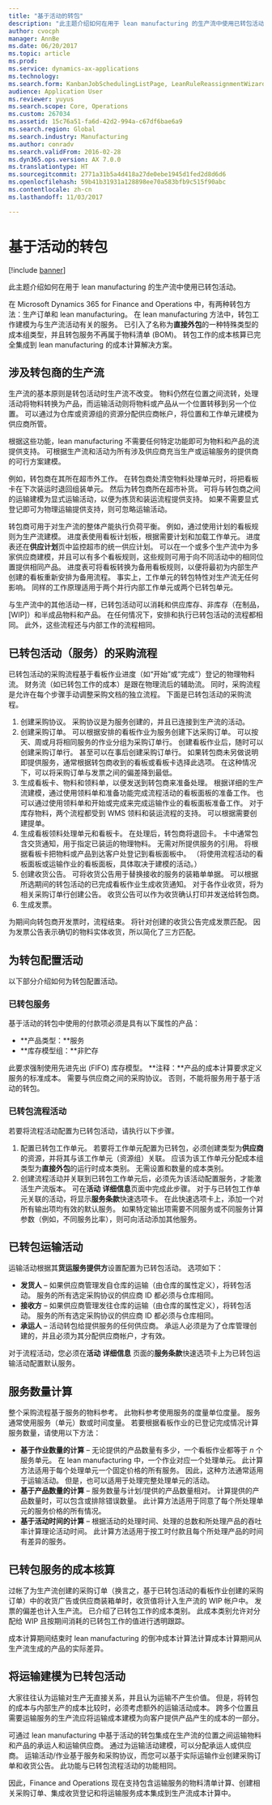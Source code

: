 ```yaml
---
title: "基于活动的转包"
description: "此主题介绍如何在用于 lean manufacturing 的生产流中使用已转包活动。"
author: cvocph
manager: AnnBe
ms.date: 06/20/2017
ms.topic: article
ms.prod: 
ms.service: dynamics-ax-applications
ms.technology: 
ms.search.form: KanbanJobSchedulingListPage, LeanRuleReassignmentWizard, PlanActivity, ReqSupplyDemandSchedule
audience: Application User
ms.reviewer: yuyus
ms.search.scope: Core, Operations
ms.custom: 267034
ms.assetid: 15c76a51-fa6d-42d2-994a-c67df6bae6a9
ms.search.region: Global
ms.search.industry: Manufacturing
ms.author: conradv
ms.search.validFrom: 2016-02-28
ms.dyn365.ops.version: AX 7.0.0
ms.translationtype: HT
ms.sourcegitcommit: 2771a31b5a4d418a27de0ebe1945d1fed2d8d6d6
ms.openlocfilehash: 59b41b31931a128898ee70a583bfb9c515f90abc
ms.contentlocale: zh-cn
ms.lasthandoff: 11/03/2017

---
```


# <a name="activity-based-subcontracting"></a>基于活动的转包

[!include [banner](../includes/banner.md)]

此主题介绍如何在用于 lean manufacturing 的生产流中使用已转包活动。

在 Microsoft Dynamics 365 for Finance and Operations 中，有两种转包方法：生产订单和 lean manufacturing。 在 lean manufacturing 方法中，转包工作建模为与生产流活动有关的服务。 已引入了名称为**直接外包**的一种特殊类型的成本组类型，并且转包服务不再属于物料清单 (BOM)。 转包工作的成本核算已完全集成到 lean manufacturing 的成本计算解决方案。

## <a name="production-flows-that-involve-subcontractors"></a>涉及转包商的生产流
生产流的基本原则是转包活动时生产流不改变。 物料仍然在位置之间流转，处理活动将物料转换为产品，而运输活动则将物料或产品从一个位置转移到另一个位置。 可以通过为仓库或资源组的资源分配供应商帐户，将位置和工作单元建模为供应商所管。  

根据这些功能，lean manufacturing 不需要任何特定功能即可为物料和产品的流提供支持。 可根据生产流和活动为所有涉及供应商充当生产或运输服务的提供商的可行方案建模。  

例如，转包商在其所在超市外工作。 在转包商处清空物料处理单元时，将把看板卡在下次装运时退回组装单元。 然后为转包商所在超市补货。 可将与转包商之间的运输建模为显式运输活动，以便为拣货和装运流程提供支持。 如果不需要显式登记即可为物理运输提供支持，则可忽略运输活动。  

转包商可用于对生产流的整体产能执行负荷平衡。 例如，通过使用计划的看板规则为生产流建模。 进度表使用看板计划板，根据需要计划和加载工作单元。 进度表还在**供应计划**页中监控超市的统一供应计划。 可以在一个或多个生产流中为多家供应商建模，并且可以有多个看板规则，这些规则可用于向不同活动中的相同位置提供相同产品。 进度表可将看板转换为备用看板规则，以便将最初为内部生产创建的看板重新安排为备用流程。 事实上，工作单元的转包特性对生产流无任何影响。 同样的工作原理适用于两个并行内部工作单元或两个已转包单元。   

与生产流中的其他活动一样，已转包活动可以消耗和供应库存、非库存（在制品，\[WIP\]）和半成品物料和产品。 在任何情况下，安排和执行已转包活动的流程都相同。 此外，这些流程还与内部工作的流程相同。

## <a name="purchase-process-for-subcontracted-activities-services"></a>已转包活动（服务）的采购流程
已转包活动的采购流程基于看板作业进度（如“开始”或“完成”）登记的物理物料流。 财务流（如已转包工作的成本）是跟在物理流后的辅助流。 同时，采购流程是允许在每个步骤手动调整采购文档的独立流程。 下面是已转包活动的采购流程。

1.  创建采购协议。 采购协议是为服务创建的，并且已连接到生产流的活动。
2.  创建采购订单。 可以根据安排的看板作业为服务创建下达采购订单。 可以按天、周或月将相同服务的作业分组为采购订单行。 创建看板作业后，随时可以创建采购订单行。 甚至可以在事后创建采购订单行。 如果转包商未另做说明即提供服务，通常根据转包商收到的看板或看板卡选择此选项。 在这种情况下，可以将采购订单与发票之间的偏差降到最低。
3.  生成看板卡、物料和领料单，以便发送到转包商来准备处理。 根据详细的生产流建模，通过使用领料单和准备功能完成流程活动的看板面板的准备工作。 也可以通过使用领料单和开始或完成来完成运输作业的看板面板准备工作。 对于库存物料，两个流程都受到 WMS 领料和装运流程的支持。 可以根据需要创建提单。
4.  生成看板领料处理单元和看板卡。 在处理后，转包商将退回卡。 卡中通常包含交货通知，用于指定已装运的物理物料。 无需对所提供服务的引用。 将根据看板卡把物料或产品到达客户处登记到看板面板中。 （将使用流程活动的看板面板或运输作业的看板面板，具体取决于建模的活动。）
5.  创建收货公告。 可将收货公告用于替换接收的服务的装箱单单据。 可以根据所选期间的转包活动的已完成看板作业生成收货通知。 对于各作业收货，将为相关采购订单行创建公告。 收货公告可以作为收货确认打印并发送给转包商。
6.  生成发票。

为期间向转包商开发票时，流程结束。 将针对创建的收货公告完成发票匹配。 因为发票公告表示确切的物料实体收货，所以简化了三方匹配。

## <a name="configuring-activities-for-subcontracting"></a>为转包配置活动
以下部分介绍如何为转包配置活动。

### <a name="subcontracted-services"></a>已转包服务

基于活动的转包中使用的付款项必须是具有以下属性的产品：

-   **产品类型：**服务
-   **库存模型组：**非贮存

此要求强制使用先进先出 (FIFO) 库存模型。 **注释：**产品的成本计算要求定义服务的标准成本。 需要与供应商之间的采购协议。 否则，不能将服务用于基于活动的转包。

### <a name="subcontracted-process-activities"></a>已转包流程活动

若要将流程活动配置为已转包活动，请执行以下步骤。

1.  配置已转包工作单元。 若要将工作单元配置为已转包，必须创建类型为**供应商**的资源，并将其与该工作单元（资源组）关联。 应该为该工作单元分配成本组类型为**直接外包**的运行时成本类别。 无需设置和数量的成本类别。
2.  创建流程活动并关联到已转包工作单元后，必须先为该活动配置服务，才能激活生产流版本。 可在**活动** **详细信息**页面中完成此步骤。 对于与已转包工作单元关联的活动，将显示**服务条款**快速选项卡。 在此快速选项卡上，添加一个对所有输出项均有效的默认服务。 如果特定输出项需要不同服务或不同服务计算参数（例如，不同服务比率），则可向活动添加其他服务。

## <a name="subcontracted-transfer-activities"></a>已转包运输活动
运输活动根据其**货运服务提供方**设置配置为已转包活动。 选项如下：

-   **发货人** – 如果供应商管理发自仓库的运输（由仓库的属性定义），将转包活动。 服务的所有选定采购协议的供应商 ID 都必须与仓库相同。
-   **接收方** – 如果供应商管理发往仓库的运输（由仓库的属性定义），将转包活动。 服务的所有选定采购协议的供应商 ID 都必须与仓库相同。
-   **承运人** – 活动转包给提供服务的任何供应商。 承运人必须是为了仓库管理创建的，并且必须为其分配供应商帐户，才有效。

对于流程活动，您必须在**活动** **详细信息** 页面的**服务条款**快速选项卡上为已转包运输活动配置默认服务。

## <a name="service-quantity-calculation"></a>服务数量计算
整个采购流程基于服务的物料参考。 此物料参考使用服务的度量单位度量。 服务通常使用服务（单元）数或时间度量。 若要根据看板作业的已登记完成情况计算服务数量，请使用以下方法：

-   **基于作业数量的计算** – 无论提供的产品数量有多少，一个看板作业都等于 *n* 个服务单元。 在 lean manufacturing 中，一个作业对应一个处理单元。 此计算方法适用于每个处理单元一个固定价格的所有服务。 因此，这种方法通常适用于运输活动。 但是，也可以适用于处理完整处理单元的活动。
-   **基于产品数量的计算** – 服务数量与计划/提供的产品数量相对。 计算提供的产品数量时，可以包含或排除错误数量。 此计算方法适用于同意了每个所处理单元的服务价格的所有情况。
-   **基于活动时间的计算** – 根据活动的处理时间、处理的总数和所处理产品的吞吐率计算理论活动时间。 此计算方法适用于按工时付款且每个所处理产品的时间有差异的服务。

## <a name="cost-accounting-of-subcontracted-services"></a>已转包服务的成本核算
过帐了为生产流创建的采购订单（换言之，基于已转包活动的看板作业创建的采购订单）中的收货广告或供应商装箱单时，收货值将计入生产流的 WIP 帐户中。 发票的偏差也计入生产流。 已介绍了已转包工作的成本类别。 此成本类别允许对分配给 WIP 且按期间消耗的已转包工作的值进行透明跟踪。  

成本计算期间结束时 lean manufacturing 的倒冲成本计算法计算成本计算期间从生产流生成的产品的实际差异。

## <a name="modeling-transfers-as-subcontracted-activities"></a>将运输建模为已转包活动
大家往往认为运输对生产无直接关系，并且认为运输不产生价值。 但是，将转包的成本与内部生产的成本比较时，必须考虑额外的运输活动成本。 跨多个位置且需要运输服务的生产流应将运输成本建模为向客户提供产品产生的成本的一部分。 

可通过 lean manufacturing 中基于活动的转包集成在生产流的位置之间运输物料和产品的承运人和运输供应商。 通过为运输活动建模，可以分配承运人或供应商。 运输活动/作业基于服务和采购协议，而您可以基于实际运输作业创建采购订单和收货公告。 此功能与已转包流程活动的功能相同。  

因此，Finance and Operations 现在支持包含运输服务的物料清单计算、创建相关采购订单、集成收货登记和将运输服务成本集成到生产流成本计算中。




